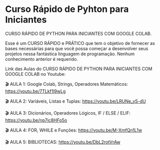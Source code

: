 # Curso Rápido de Pyhton para Iniciantes
CURSO RÁPIDO DE PYTHON PARA INICIANTES COM GOOGLE COLAB. 

Esse é um CURSO RÁPIDO e PRÁTICO que tem o objetivo de fornecer as bases necessárias para que você possa começar a desenvolver seus projetos nessa fantástica linguagem de programação. Nenhum conhecimento anterior é requerido. 

Link das Aulas do CURSO RÁPIDO DE PYTHON PARA INICIANTES COM GOOGLE COLAB no Youtube:

🎬 AULA 1: Google Colab, Strings, Operadores Matemáticos: https://youtu.be/7TLkf1l9wLg

🎬 AULA 2: Variáveis, Listas e Tuplas: https://youtu.be/LRUNe_yS-dU

🎬 AULA 3: Dicionários, Operadores Lógicos, IF / ELSE / ELIF: https://youtu.be/np7ic8HFo5o

🎬 AULA 4:  FOR, WHILE e Funções: https://youtu.be/M-XmfQn1L1w

🎬 AULA 5: BIBLIOTECAS: https://youtu.be/DbL2rotVrAw

